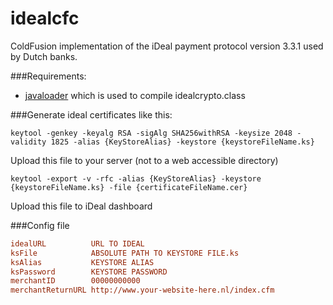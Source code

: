 idealcfc
========

ColdFusion implementation of the iDeal payment protocol version 3.3.1 used by Dutch banks.

###Requirements:

- [javaloader](https://github.com/markmandel/JavaLoader) which is used to compile idealcrypto.class

###Generate ideal certificates like this:

```shell
keytool -genkey -keyalg RSA -sigAlg SHA256withRSA -keysize 2048 -validity 1825 -alias {KeyStoreAlias} -keystore {keystoreFileName.ks}
```

Upload this file to your server (not to a web accessible directory)

```shell
keytool -export -v -rfc -alias {KeyStoreAlias} -keystore {keystoreFileName.ks} -file {certificateFileName.cer}
```

Upload this file to iDeal dashboard

###Config file

```ini
idealURL          URL TO IDEAL
ksFile            ABSOLUTE PATH TO KEYSTORE FILE.ks
ksAlias           KEYSTORE ALIAS
ksPassword        KEYSTORE PASSWORD
merchantID        00000000000
merchantReturnURL http://www.your-website-here.nl/index.cfm
```